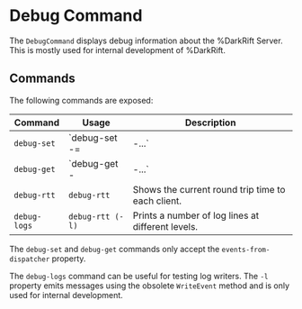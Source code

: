 # Debug Command
The `DebugCommand` displays debug information about the %DarkRift Server. This is mostly used for internal development of %DarkRift.

## Commands
The following commands are exposed:

| Command   | Usage | Description |
|-----------|-------|-------------|
| `debug-set` | `debug-set -<property-name>=<value>|-<property-name>...` | Sets a property in the server. |
| `debug-get` | `debug-get -<property-name>|-<property-name>...` | Gets a property in the server. |
| `debug-rtt` | `debug-rtt` | Shows the current round trip time to each client. |
| `debug-logs` | `debug-rtt (-l)` | Prints a number of log lines at different levels. |

The `debug-set` and `debug-get` commands only accept the `events-from-dispatcher` property.

The `debug-logs` command can be useful for testing log writers. The `-l` property emits messages using the obsolete `WriteEvent` method and is only used for internal development.
